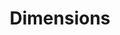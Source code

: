 ---
layout: default
bigquery: https://console.cloud.google.com/bigquery?p=covid-19-dimensions-ai&page=table&d=data&t=publications
contributors: Digital Science, https://www.digital-science.com/
cost: Free for personal, non-commercial use.
description: Dimensions contains more than 100 million publications, ranging from
  articles published in scholarly journals, books and book chapters, to preprints
  and conference proceedings. All publications are contextualized with linked data
  sets, funding, publications, patents, clinical trials, and policy documents. You
  can also view associated categories, funders, institutions, and researcher profiles.
documentation: https://docs.dimensions.ai/bigquery/index.html
last_edit: 04/12/2022, 07:42:09
location: https://www.dimensions.ai/products/free/
maintained_by: Digital Science, https://www.digital-science.com/
schema_fields:
- research_org_countries
- category_uoa
- funding_eur
- funding_usd
- parent_id
- start_date
- category_sdg
- legal_status
- metrics
- abstract
- category_rcdc
- funding_cad
- links
- associated_publication_arxiv_id
- legal_events
- priority_date
- filing_status
- funder_org
- status
- journal
- category_hrcs_rac
- title
- family_count
- created_date
- inventor_names
- category_icrp_ct
- editors
- research_org_state_names
- date_inserted
- research_org_city_names
- acronyms
- brief_title
- expiration_year
- established
- funder_org_countries
- conditions
- funding_nzd
- funding_cny
- expiration_date
- research_org_state_codes
- reference_ids
- category_for
- embargo_date
- grant_number
- doi
- patent_ids
- eisbn
- source_id
- year
- categories
- category_hra
- current_assignee
- researcher_ids
- associated_publication_id
- relationships
- ipcr
- name
- kind
- assignee_countries
- cpc
- pages
- end_date
- funder_countries
- application_number
- language
- journal_lists
- repository_id
- conference
- funding_currency
- address
- open_access_categories_v2
- altmetrics
- wikipedia_url
- supporting_grant_ids
- date_imported_gbq
- concepts
- gender
- priority_year
- resulting_publication_doi
- category_icrp_cso
- end_year
- citations
- acknowledgements
- citation_string
- proceedings_title
- funding_aud
- clinical_trial_ids
- original_title
- acronym
- publisher
- original_abstract
- original_assignee
- subtitles
- current_assignee_countries
- citations_count
- category_hrcs_hc
- repository_name
- active_years
- pmid
- foa_number
- license
- funding_jpy
- open_access_categories
- family_members_ids
- repository_url
- issue
- external_ids
- funder_orgs
- funding_chf
- types
- filing_date
- assignee_orgs
- volume
- filing_year
- date_online
- publication_ids
- granted_date
- type
- original_assignee_countries
- date_modified
- research_orgs
- associated_publication_doi
- funder_org_state_codes
- isbn
- date
- organisation_details
- linkout
- category_bra
- authors
- funding_details
- research_org_cities
- publication_year
- family_id
- interventions
- funder_org_acronyms
- phase
- date_print
- aliases
- current_assignee_orgs
- resulting_publication_ids
- granted_year
- mesh_terms
- associated_grant_ids
- description
- pmcid
- start_year
- investigators
- registry
- funding_amount
- funder_org_cities
- cited_by_ids
- jurisdiction
- book_series_title
- book_title
- email_address
- mesh_headings
- original_assignee_orgs
- date_normal
- publication_date
- arxiv_id
- associated_publication_pmid
- funding_gbp
- id
- research_org_country_names
- labels
shortname: dimensions
tags:
- scholarly literature
- patents
- funding
- clinical trials
- academic profiles
terms_of_use: 'Use of both the Dimensions COVID-19 dataset and full Dimensions dataset
  are subject to the Dimensions Terms of use: https://www.dimensions.ai/policies-terms-legal '
title: Dimensions
uuid: dcff88bd-fe6b-4fdb-8159-809bf9d7bc1c
---